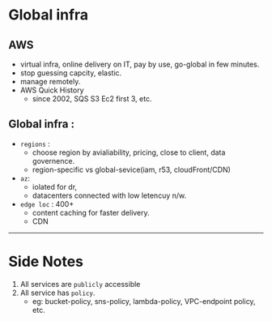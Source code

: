 # Global infra
## AWS
- virtual infra, online delivery on IT, pay by use, go-global in few minutes.
- stop guessing capcity, elastic.
- manage remotely.
- AWS Quick History
    - since 2002, SQS S3 Ec2 first 3, etc.

## Global infra : 
- `regions` :
    - choose region by avialiability, pricing, close to client, data governence.
    - region-specific vs global-sevice(iam, r53, cloudFront/CDN)
- `az`: 
    - iolated for dr, 
    - datacenters connected with low letencuy n/w.
- `edge loc` : 400+
    - content caching for faster delivery.
    - CDN

---
# Side Notes
1. All services are `publicly` accessible
2. All service has `policy`. 
   - eg: bucket-policy, sns-policy, lambda-policy, VPC-endpoint policy, etc.